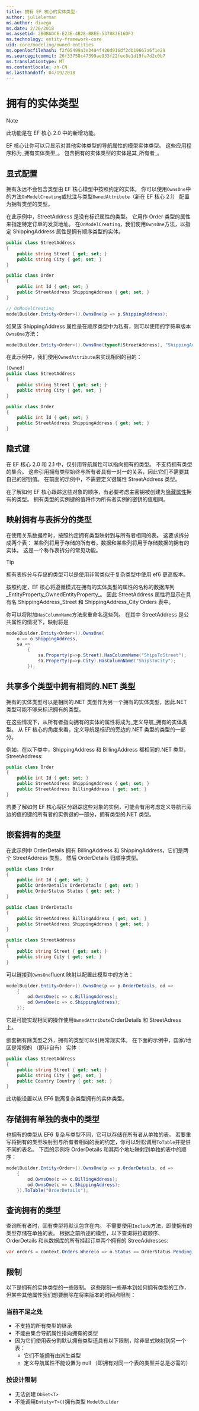 ```yaml
---
title: 拥有 EF 核心的实体类型-
author: julielerman
ms.author: divega
ms.date: 2/26/2018
ms.assetid: 2B0BADCE-E23E-4B28-B8EE-537883E16DF3
ms.technology: entity-framework-core
uid: core/modeling/owned-entities
ms.openlocfilehash: f2f05499a3e3494f420d916df2db19667a6f1e29
ms.sourcegitcommit: 26f33758c47399ae933f22fec8e1d19fa7d2c0b7
ms.translationtype: MT
ms.contentlocale: zh-CN
ms.lasthandoff: 04/19/2018
---
```

# <a name="owned-entity-types"></a>拥有的实体类型

>[!NOTE]
> 此功能是在 EF 核心 2.0 中的新增功能。

EF 核心让你可以只显示对其他实体类型的导航属性的模型实体类型。 这些应用程序称为_拥有实体类型_。 包含拥有的实体类型的实体是其_所有者_。

## <a name="explicit-configuration"></a>显式配置

拥有永远不会包含类型由 EF 核心模型中按照约定的实体。 你可以使用`OwnsOne`中的方法`OnModelCreating`或批注与类型`OwnedAttribute`（新在 EF 核心 2.1） 配置为拥有类型的类型。

在此示例中，StreetAddress 是没有标识属性的类型。 它用作 Order 类型的属性来指定特定订单的发货地址。 在`OnModelCreating`，我们使用`OwnsOne`方法，以指定 ShippingAddress 属性是拥有顺序类型的实体。

``` csharp
public class StreetAddress
{
    public string Street { get; set; }
    public string City { get; set; }
}

public class Order
{
    public int Id { get; set; }
    public StreetAddress ShippingAddress { get; set; }
}

// OnModelCreating
modelBuilder.Entity<Order>().OwnsOne(p => p.ShippingAddress);
```

如果该 ShippingAddress 属性是在顺序类型中为私有，则可以使用的字符串版本`OwnsOne`方法：

``` csharp
modelBuilder.Entity<Order>().OwnsOne(typeof(StreetAddress), "ShippingAddress");
```

在此示例中，我们使用`OwnedAttribute`来实现相同的目的：

``` csharp
[Owned]
public class StreetAddress
{
    public string Street { get; set; }
    public string City { get; set; }
}

public class Order
{
    public int Id { get; set; }
    public StreetAddress ShippingAddress { get; set; }
}
```

## <a name="implicit-keys"></a>隐式键

在 EF 核心 2.0 和 2.1 中，仅引用导航属性可以指向拥有的类型。 不支持拥有类型的集合。 这些引用拥有类型始终与所有者具有一对一的关系，因此它们不需要其自己的密钥值。 在前面的示例中，不需要定义键属性 StreetAddress 类型。  

在了解如何 EF 核心跟踪这些对象的顺序，有必要考虑主密钥被创建为[隐藏属性](xref:core/modeling/shadow-properties)拥有的类型。 拥有类型的实例键的值将作为所有者实例的密钥的值相同。      

## <a name="mapping-owned-types-with-table-splitting"></a>映射拥有与表拆分的类型

在使用关系数据库时，按照约定拥有类型映射到与所有者相同的表。 这要求拆分成两个表： 某些列将用于存储的所有者，数据和某些列将用于存储数据的拥有的实体。 这是一个称作表拆分的常见功能。

> [!TIP]
> 拥有表拆分与存储的类型可以是使用非常类似于复杂类型中使用 ef6 更高版本。

按照约定，EF 核心将遵循模式在拥有的实体类型的属性的名称的数据库列_EntityProperty_OwnedEntityProperty_。 因此 StreetAddress 属性将显示在具有名 ShippingAddress_Street 和 ShippingAddress_City Orders 表中。

你可以将附加`HasColumnName`方法来重命名这些列。 在其中 StreetAddress 是公共属性的情况下，映射将是

``` csharp
modelBuilder.Entity<Order>().OwnsOne(
    o => o.ShippingAddress,
    sa =>
        {
            sa.Property(p=>p.Street).HasColumnName("ShipsToStreet");
            sa.Property(p=>p.City).HasColumnName("ShipsToCity");
        });
```

## <a name="sharing-the-same-net-type-among-multiple-owned-types"></a>共享多个类型中拥有相同的.NET 类型

拥有的实体类型可以是相同的.NET 类型作为另一个拥有的实体类型，因此.NET 类型可能不够来标识拥有的类型。

在这些情况下，从所有者指向拥有的实体的属性将成为_定义导航_拥有的实体类型。 从 EF 核心的角度来看，定义导航是标识的旁边的.NET 类型的类型的一部分。   

例如，在以下类中，ShippingAddress 和 BillingAddress 都相同的.NET 类型，StreetAddress:

``` csharp
public class Order
{
    public int Id { get; set; }
    public StreetAddress ShippingAddress { get; set; }
    public StreetAddress BillingAddress { get; set; }
}
```

若要了解如何 EF 核心将区分跟踪这些对象的实例，可能会有用考虑定义导航已旁边的值的键的所有者的实例键的一部分，拥有类型的.NET 类型。

## <a name="nested-owned-types"></a>嵌套拥有的类型

在此示例中 OrderDetails 拥有 BillingAddress 和 ShippingAddress，它们是两个 StreetAddress 类型。 然后 OrderDetails 归顺序类型。

``` csharp
public class Order
{
    public int Id { get; set; }
    public OrderDetails OrderDetails { get; set; }
    public OrderStatus Status { get; set; }
}

public class OrderDetails
{
    public StreetAddress BillingAddress { get; set; }
    public StreetAddress ShippingAddress { get; set; }
}

public class StreetAddress
{
    public string Street { get; set; }
    public string City { get; set; }
}
```

可以链接到`OwnsOne`fluent 映射以配置此模型中的方法：

``` csharp
modelBuilder.Entity<Order>().OwnsOne(p => p.OrderDetails, od =>
    {
        od.OwnsOne(c => c.BillingAddress);
        od.OwnsOne(c => c.ShippingAddress);
    });
```

它是可能实现相同的操作使用`OwnedAttribute`OrderDetails 和 StreetAdress 上。

嵌套拥有除类型之外，拥有的类型可以引用常规实体。 在下面的示例中，国家/地区是常规的 （即非自有） 实体：

``` csharp
public class StreetAddress
{
    public string Street { get; set; }
    public string City { get; set; }
    public Country Country { get; set; }
}
```

此功能设置以从 EF6 脱离复杂类型拥有的实体类型。

## <a name="storing-owned-types-in-separate-tables"></a>存储拥有单独的表中的类型

也拥有的类型从 EF6 复杂与类型不同，它可以存储在所有者从单独的表。 若要重写将拥有的类型映射到与所有者相同的表的约定，你可以轻松调用`ToTable`并提供不同的表名。 下面的示例将 OrderDetails 和其两个地址映射到单独的表中的顺序：

``` csharp
modelBuilder.Entity<Order>().OwnsOne(p => p.OrderDetails, od =>
    {
        od.OwnsOne(c => c.BillingAddress);
        od.OwnsOne(c => c.ShippingAddress);
    }).ToTable("OrderDetails");
```

## <a name="querying-owned-types"></a>查询拥有的类型

查询所有者时，固有类型将默认包含在内。 不需要使用`Include`方法，即使拥有的类型存储在单独的表。 根据之前所述的模型，以下查询将拉取顺序、 OrderDetails 和从数据库的所有挂起订单两个拥有的 StreeAddresses:

``` csharp
var orders = context.Orders.Where(o => o.Status == OrderStatus.Pending);
```  

## <a name="limitations"></a>限制

以下是拥有的实体类型的一些限制。 这些限制一些基本到如何拥有类型的工作，但某些其他属性我们想要删除在将来版本的时间点限制：

### <a name="current-shortcomings"></a>当前不足之处
- 不支持的所有类型的继承
- 不能由集合导航属性指向拥有的类型
- 因为它们使用表分割默认拥有类型还具有以下限制，除非显式映射到另一个表：
   - 它们不能拥有由派生类型
   - 定义导航属性不能设置为 null （即拥有对同一个表的类型并总是必需的）

### <a name="by-design-restrictions"></a>按设计限制
- 无法创建 `DbSet<T>`
- 不能调用`Entity<T>()`拥有类型 `ModelBuilder`
